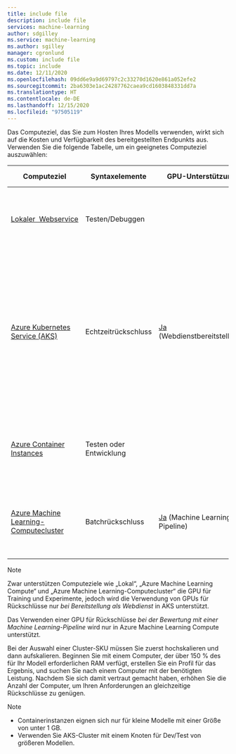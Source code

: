 ```yaml
---
title: include file
description: include file
services: machine-learning
author: sdgilley
ms.service: machine-learning
ms.author: sgilley
manager: cgronlund
ms.custom: include file
ms.topic: include
ms.date: 12/11/2020
ms.openlocfilehash: 09dd6e9a9d69797c2c33270d1620e861a052efe2
ms.sourcegitcommit: 2ba6303e1ac24287762caea9cd1603848331dd7a
ms.translationtype: HT
ms.contentlocale: de-DE
ms.lasthandoff: 12/15/2020
ms.locfileid: "97505119"
---
```

Das Computeziel, das Sie zum Hosten Ihres Modells verwenden, wirkt sich auf die Kosten und Verfügbarkeit des bereitgestellten Endpunkts aus. Verwenden Sie die folgende Tabelle, um ein geeignetes Computeziel auszuwählen:

| Computeziel | Syntaxelemente | GPU-Unterstützung | FPGA-Unterstützung | BESCHREIBUNG |
| ----- | ----- | ----- | ----- | ----- |
| [Lokaler&nbsp;&nbsp;Webservice](../articles/machine-learning/how-to-deploy-local-container-notebook-vm.md) | Testen/Debuggen | &nbsp; | &nbsp; | Für eingeschränkte Tests und Problembehandlung verwenden. Die Hardwarebeschleunigung hängt von der Verwendung von Bibliotheken im lokalen System ab.
| [Azure Kubernetes Service (AKS)](../articles/machine-learning/how-to-deploy-azure-kubernetes-service.md) | Echtzeitrückschluss |  [Ja](../articles/machine-learning/how-to-deploy-inferencing-gpus.md) (Webdienstbereitstellung) | [Ja](../articles/machine-learning/how-to-deploy-fpga-web-service.md)   |Für hochgradig skalierbare Produktionsbereitstellungen verwenden. Bietet schnelle Antwortzeiten und die automatische Skalierung von bereitgestellten Diensten. Die automatische Skalierung von Clustern wird vom Azure Machine Learning SDK nicht unterstützt. Die Knoten in Ihrem AKS-Cluster können Sie über die entsprechende Benutzeroberfläche im Azure-Portal ändern. <br/><br/> Wird im Designer unterstützt. |
| [Azure Container Instances](../articles/machine-learning/how-to-deploy-azure-container-instance.md) | Testen oder Entwicklung | &nbsp;  | &nbsp; | Für CPU-lastige Workloads im kleinen Maßstab verwenden, die weniger als 48 GB Arbeitsspeicher erfordern. <br/><br/> Wird im Designer unterstützt. |
| [Azure Machine Learning-Computecluster](../articles/machine-learning/tutorial-pipeline-batch-scoring-classification.md) | Batchrückschluss&nbsp; | [Ja](../articles/machine-learning/tutorial-pipeline-batch-scoring-classification.md) (Machine Learning-Pipeline) | &nbsp;  | Ausführen von Batchbewertungen auf serverlosen Computezielen. Unterstützt virtuelle Computer mit normaler und niedriger Priorität. Keine Unterstützung für Echtzeitrückschlüsse.|

> [!NOTE]
> Zwar unterstützen Computeziele wie „Lokal“, „Azure Machine Learning Compute“ und „Azure Machine Learning-Computecluster“ die GPU für Training und Experimente, jedoch wird die Verwendung von GPUs für Rückschlüsse nur _bei Bereitstellung als Webdienst_ in AKS unterstützt.
>
> Das Verwenden einer GPU für Rückschlüsse _bei der Bewertung mit einer Machine Learning-Pipeline_ wird nur in Azure Machine Learning Compute unterstützt.
> 
> Bei der Auswahl einer Cluster-SKU müssen Sie zuerst hochskalieren und dann aufskalieren. Beginnen Sie mit einem Computer, der über 150 % des für Ihr Modell erforderlichen RAM verfügt, erstellen Sie ein Profil für das Ergebnis, und suchen Sie nach einem Computer mit der benötigten Leistung. Nachdem Sie sich damit vertraut gemacht haben, erhöhen Sie die Anzahl der Computer, um Ihren Anforderungen an gleichzeitige Rückschlüsse zu genügen.

> [!NOTE]
> * Containerinstanzen eignen sich nur für kleine Modelle mit einer Größe von unter 1 GB.
> * Verwenden Sie AKS-Cluster mit einem Knoten für Dev/Test von größeren Modellen.